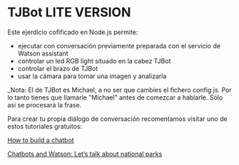 # TJBot LITE VERSION

Este ejerdicio cofificado en Node.js permite:
* ejecutar con conversación previamente preparada con el servicio de Watson assistant
* controlar un led RGB light situado en la cabez TJBot
* controlar el brazo de TJBot
* usar la cámara para tomar una imagen y analizarla


_Nota: El de TJBot es Michael, a no ser que cambies el fichero config.js. Por lo tanto tienes que llamarle "Michael" antes de comezcar a hablarle. Sólo así se procesará la frase.

Para crear tu propia diálogo de conversación recomentamos visitar uno de estos tutoriales gratuitos:

[How to build a chatbot](https://cognitiveclass.ai/courses/how-to-build-a-chatbot/)

[Chatbots and Watson: Let’s talk about national parks](https://developer.ibm.com/courses/all/chatbots-watson-lets-talk-national-parks/)
